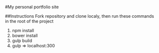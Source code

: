 #My personal portfolio site

##Instructions
Fork repository and clone localy, then run these commands in the root of the project

1. npm install
2. bower install
3. gulp build
6. gulp  => localhost:300
